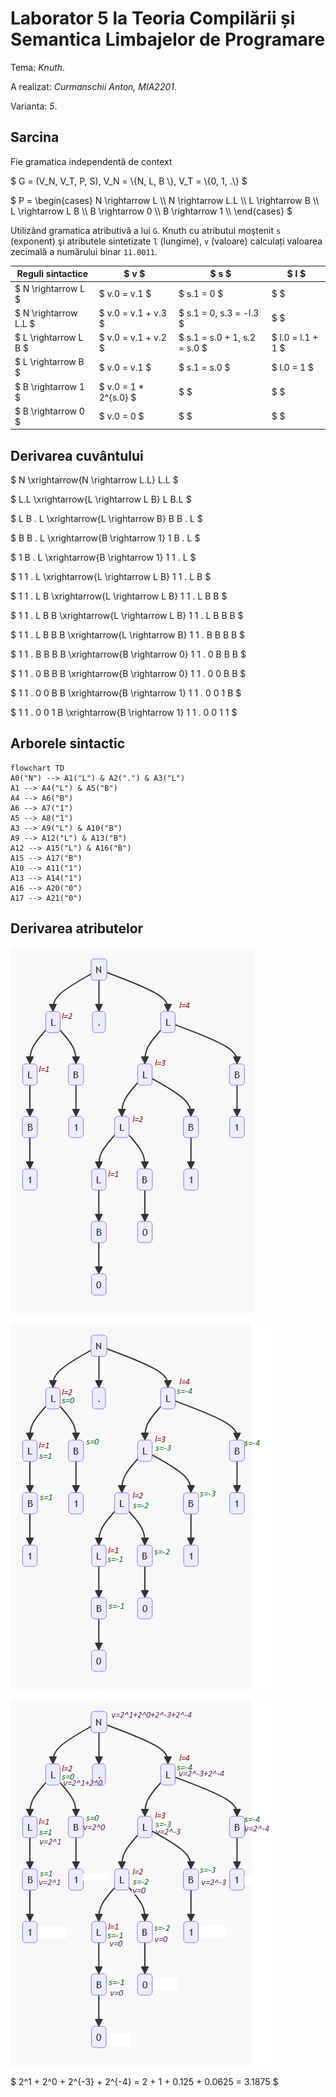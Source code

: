 # Laborator 5 la Teoria Compilării și Semantica Limbajelor de Programare

Tema: *Knuth*.

A realizat: *Curmanschii Anton, MIA2201*.

Varianta: *5*.


## Sarcina

Fie gramatica independentă de context 

$ G = (V_N, V_T, P, S), V_N = \\{N, L, B \\}, V_T = \\{0, 1, .\\} $

$ P = \begin{cases}
N \rightarrow L \\\\
N \rightarrow L.L \\\\
L \rightarrow B \\\\
L \rightarrow L B \\\\
B \rightarrow 0 \\\\
B \rightarrow 1 \\\\
\end{cases} $

Utilizând gramatica atributivă a lui `G`.
Knuth cu atributul moştenit `s` (exponent) şi atributele sintetizate `l` (lungime), `v` (valoare) calculați valoarea zecimală a numărului binar `11.0011`.

| Reguli sintactice      | $ v $                 | $ s $                        | $ l $             |
|------------------------|-----------------------|------------------------------|-------------------|
| $ N \rightarrow L    $ | $ v.0 = v.1         $ | $ s.1 = 0                  $ | $               $ |
| $ N \rightarrow L.L  $ | $ v.0 = v.1 + v.3   $ | $ s.1 = 0, s.3 = -l.3      $ | $               $ |
| $ L \rightarrow L B  $ | $ v.0 = v.1 + v.2   $ | $ s.1 = s.0 + 1, s.2 = s.0 $ | $ l.0 = l.1 + 1 $ |
| $ L \rightarrow B    $ | $ v.0 = v.1         $ | $ s.1 = s.0                $ | $ l.0 = 1       $ |
| $ B \rightarrow 1    $ | $ v.0 = 1 * 2^{s.0} $ | $                          $ | $               $ |
| $ B \rightarrow 0    $ | $ v.0 = 0           $ | $                          $ | $               $ |


## Derivarea cuvântului

$ N \xrightarrow{N \rightarrow L.L} L.L $

$ L.L \xrightarrow{L \rightarrow L B} L B.L $

$ L B . L \xrightarrow{L \rightarrow B} B B . L $

$ B B . L \xrightarrow{B \rightarrow 1} 1 B . L $

$ 1 B . L \xrightarrow{B \rightarrow 1} 1 1 . L $

$ 1 1 . L \xrightarrow{L \rightarrow L B} 1 1 . L B $

$ 1 1 . L B \xrightarrow{L \rightarrow L B} 1 1 . L B B $

$ 1 1 . L B B \xrightarrow{L \rightarrow L B} 1 1 . L B B B $

$ 1 1 . L B B B \xrightarrow{L \rightarrow B} 1 1 . B B B B $

$ 1 1 . B B B B \xrightarrow{B \rightarrow 0} 1 1 . 0 B B B $

$ 1 1 . 0 B B B \xrightarrow{B \rightarrow 0} 1 1 . 0 0 B B $

$ 1 1 . 0 0 B B \xrightarrow{B \rightarrow 1} 1 1 . 0 0 1 B $

$ 1 1 . 0 0 1 B \xrightarrow{B \rightarrow 1} 1 1 . 0 0 1 1 $


## Arborele sintactic

```mermaid
flowchart TD
A0("N") --> A1("L") & A2(".") & A3("L")
A1 --> A4("L") & A5("B")
A4 --> A6("B")
A6 --> A7("1")
A5 --> A8("1")
A3 --> A9("L") & A10("B")
A9 --> A12("L") & A13("B")
A12 --> A15("L") & A16("B")
A15 --> A17("B")
A10 --> A11("1")
A13 --> A14("1")
A16 --> A20("0")
A17 --> A21("0")
```


## Derivarea atributelor

![l derivation](l.png)

![s derivation](s.png)

![v derivation](v.png)

$ 2^1 + 2^0 + 2^{-3} + 2^{-4} = 2 + 1 + 0.125 + 0.0625 = 3.1875 $
